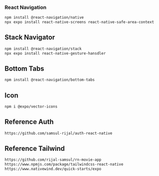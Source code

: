 ### React Navigation
```bash
npm install @react-navigation/native
npx expo install react-native-screens react-native-safe-area-context
```

## Stack Navigator
```bash
npm install @react-navigation/stack
npx expo install react-native-gesture-hansdler
```

## Bottom Tabs
```bash
npm install @react-navigation/bottom-tabs
```

## Icon
```bash
npm i @expo/vector-icons
```

## Reference Auth
```bash
https://github.com/samsul-rijal/auth-react-native
```

## Reference Tailwind
```bash
https://github.com/rijal-samsul/rn-movie-app
https://www.npmjs.com/package/tailwindcss-react-native
https://www.nativewind.dev/quick-starts/expo
```